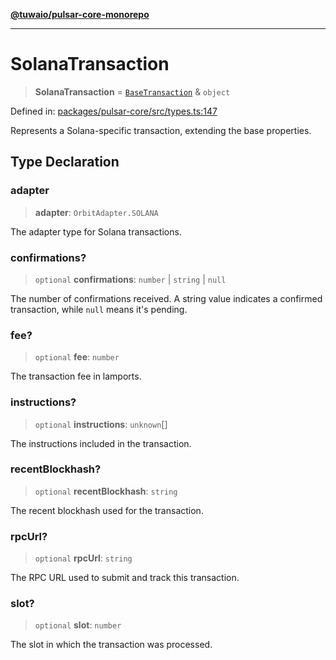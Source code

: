 [**@tuwaio/pulsar-core-monorepo**](../../../README.md)

***

# SolanaTransaction

> **SolanaTransaction** = [`BaseTransaction`](BaseTransaction.md) & `object`

Defined in: [packages/pulsar-core/src/types.ts:147](https://github.com/TuwaIO/pulsar-core/blob/dfb2aa0df327a6529b66438eddc904a06e73d43a/packages/pulsar-core/src/types.ts#L147)

Represents a Solana-specific transaction, extending the base properties.

## Type Declaration

### adapter

> **adapter**: `OrbitAdapter.SOLANA`

The adapter type for Solana transactions.

### confirmations?

> `optional` **confirmations**: `number` \| `string` \| `null`

The number of confirmations received. A string value indicates a confirmed transaction, while `null` means it's pending.

### fee?

> `optional` **fee**: `number`

The transaction fee in lamports.

### instructions?

> `optional` **instructions**: `unknown`[]

The instructions included in the transaction.

### recentBlockhash?

> `optional` **recentBlockhash**: `string`

The recent blockhash used for the transaction.

### rpcUrl?

> `optional` **rpcUrl**: `string`

The RPC URL used to submit and track this transaction.

### slot?

> `optional` **slot**: `number`

The slot in which the transaction was processed.
